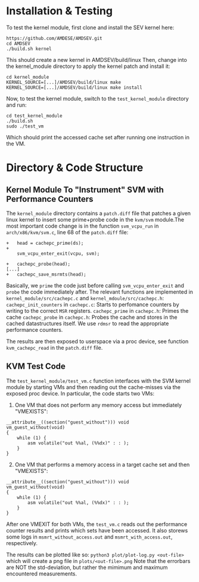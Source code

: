 # Installation & Testing
To test the kernel module, first clone and install the SEV kernel here:
```
https://github.com/AMDESE/AMDSEV.git
cd AMDSEV
./build.sh kernel
```
This should create a new kernel in AMDSEV/build/linux 
Then, change into the kernel_module directory to apply the kernel patch
and install it:
```
cd kernel_module
KERNEL_SOURCE=[...]/AMDSEV/build/linux make 
KERNEL_SOURCE=[...]/AMDSEV/build/linux make install
```
Now, to test the kernel module, switch to the `test_kernel_module` directory and run:
```
cd test_kernel_module
./build.sh
sudo ./test_vm
```
Which should print the accessed cache set after running one instruction in the VM.
# Directory & Code Structure
## Kernel Module To "Instrument" SVM with Performance Counters
The `kernel_module` directory contains a `patch.diff` file that 
patches a given linux kernel to insert some prime+probe code in the
`kvm/svm` module.The most important code change is in the function `svm_vcpu_run`
in `arch/x86/kvm/svm.c`, line 68 of the `patch.diff` file:
```
+	head = cachepc_prime(ds);
+
 	svm_vcpu_enter_exit(vcpu, svm);
 
+	cachepc_probe(head);
[...]
+	cachepc_save_msrmts(head);
```
Basically, we `prime` the code just before calling `svm_vcpu_enter_exit` and `probe` the code immediately after. 
The relevant functions are implemented in `kernel_module/src/cachepc.c` and `kernel_mdoule/src/cachepc.h`:
`cachepc_init_counters` in `cachepc.c`: Starts to perfomance counters by writing to the correct `MSR` registers.
`cachepc_prime` in `cachepc.h`: Primes the cache
`cachepc_probe` in `cachepc.h`: Probes the cache and stores in the cached datastructures itself. We use `rdmsr` to read the appropriate performance counters. 

The results are then exposed to userspace via a proc device, see function `kvm_cachepc_read` in the `patch.diff` file.
## KVM Test Code
The `test_kernel_module/test_vm.c` function interfaces with the SVM kernel module by starting VMs and then reading out the cache-misses via the exposed proc device. In particular, the code starts two VMs:
1. One VM that does not perform any memory access but immediately "VMEXISTS": 
```
__attribute__((section("guest_without"))) void
vm_guest_without(void)
{
	while (1) {
		asm volatile("out %%al, (%%dx)" : : );
	}
}
```
2. One VM that performs a memory access in a target cache set and then "VMEXISTS":
```
__attribute__((section("guest_without"))) void
vm_guest_without(void)
{
	while (1) {
		asm volatile("out %%al, (%%dx)" : : );
	}
}
```

After one VMEXIT for both VMs, the `test_vm.c` reads out the performance counter results and prints which sets have been accessed. It also storews some logs in 
`msmrt_without_access.out` and `msmrt_with_access.out`, respectively.

The results can be plotted like so:
`python3 plot/plot-log.py <out-file>`
which will create a png file in `plots/<out-file>.png`
Note that the errorbars are NOT the std-deviation, but rather the mimimum and maximum encountered measurements.